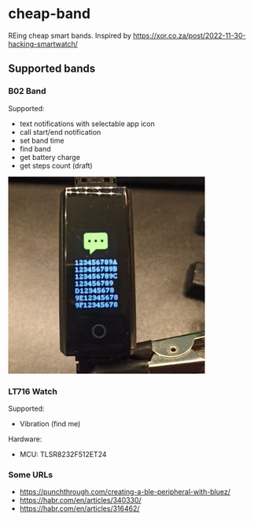 # cheap-band

REing cheap smart bands. Inspired by https://xor.co.za/post/2022-11-30-hacking-smartwatch/

## Supported bands

### B02 Band

Supported:

* text notifications with selectable app icon
* call start/end notification
* set band time
* find band
* get battery charge
* get steps count (draft)

!["B02 band"](img/b02.jpeg "B02 band")


### LT716 Watch

Supported:

* Vibration (find me)

Hardware:

* MCU: TLSR8232F512ET24

### Some URLs

* https://punchthrough.com/creating-a-ble-peripheral-with-bluez/
* https://habr.com/en/articles/340330/
* https://habr.com/en/articles/316462/

